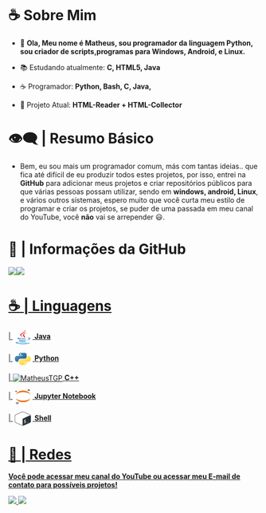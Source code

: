 # ☕ Sobre Mim
  
- 👋 **Ola, Meu nome é Matheus, sou programador da linguagem Python, sou criador de scripts,programas para Windows, Android, e Linux.**

- 📚 Estudando atualmente: **C, HTML5, Java**

- ☕ Programador: **Python, Bash, C, Java,**

- 🍷 Projeto Atual: **HTML-Reader + HTML-Collector**

# 👁️‍🗨️ | Resumo Básico
- Bem, eu sou mais um programador comum, más com tantas ideias.. que fica até difícil
de eu produzir todos estes projetos, por isso, entrei na **GitHub** para adicionar meus projetos e criar
repositórios públicos para que várias pessoas possam utilizar, sendo em **windows, android, Linux**, e vários outros
sistemas, espero muito que você curta meu estilo de programar e criar os projetos, se puder de uma passada em meu canal do YouTube,
você **não** vai se arrepender 😃.

# 📌 | Informações da GitHub

<div>
  <a href="https://github.com/MatheusTGamerPro">
  <img height="140em" src="https://github-readme-stats.vercel.app/api?username=matheustgamerpro&show_icons=true&theme=dark&include_all_commits=true&count_private=true"/><img height="143em" src="https://github-readme-stats.vercel.app/api/top-langs/?username=matheustgamerpro&layout=compact&langs_count=7&theme=dark"/>
</div>

# ☕ | Linguagens

| <img align="center" alt="MatheusTGP" height="30" width="40" src="https://github.com/devicons/devicon/blob/master/icons/java/java-original.svg"> **Java**

| <img align="center" alt="MatheusTGP" height="30" width="40" src="https://raw.githubusercontent.com/devicons/devicon/master/icons/python/python-original.svg"> **Python**

| <img align="center" alt="MatheusTGP" height="30" width="40" src="https://github.com/isocpp/logos/blob/master/cpp_logo.svg"> **C++**

| <img align="center" alt="MatheusTGP" height="30" width="40" src="https://github.com/devicons/devicon/blob/2ae2a900d2f041da66e950e4d48052658d850630/icons/jupyter/jupyter-original.svg"> **Jupyter Notebook**

| <img align="center" alt="MatheusTGP" height="30" width="40" src="https://github.com/devicons/devicon/blob/2ae2a900d2f041da66e950e4d48052658d850630/icons/bash/bash-original.svg"> **Shell**

# 🔎 | Redes
**Você pode acessar meu canal do YouTube ou acessar meu E-mail de contato para possíveis projetos!**

<a href="https://www.youtube.com/c/MatheusTGamerPro%E3%83%84" target="_blank"><img src="https://img.shields.io/badge/YouTube-FF0000?style=for-the-badge&logo=youtube&logoColor=white" target="_blank"> <a href = "matheustgpcontato@gmail.com"><img src="https://img.shields.io/badge/-Gmail-%23333?style=for-the-badge&logo=gmail&logoColor=white" target="_blank"></a>
